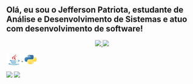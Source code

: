 ## Olá, eu sou o Jefferson Patriota, estudante de Análise e Desenvolvimento de Sistemas e atuo com desenvolvimento de software!

<div align="center">
  <a href="https://github.com/jeffpatriota">
  <img height="" src="https://github-readme-stats.vercel.app/api?username=jeffpatriota&show_icons=false&theme=dark&include_all_commits=true&count_private=true"/>
  <img height="170em" src="https://github-readme-stats.vercel.app/api/top-langs/?username=jeffpatriota&layout=compact&langs_count=7&theme=dark"/>
</div>
<div style="display: inline_block"><br>
  <img align="center" alt="Jeff-Java" height="30" width="40" src="https://raw.githubusercontent.com/devicons/devicon/master/icons/java/java-original.svg">
  <img align="center" alt="Jeff-Python" height="30" width="40" src="https://raw.githubusercontent.com/devicons/devicon/master/icons/python/python-original.svg">
</div>
  
<div><br>
  <a href = "mailto:jefferson.patriota@outlook.com"><img src="https://img.shields.io/badge/-Outlook-%23333?style=for-the-badge&logo=outlook&logoColor=white" target="_blank"></a>
  <a href="https://www.linkedin.com/in/jefferson-patriota/" target="_blank"><img src="https://img.shields.io/badge/-LinkedIn-%230077B5?style=for-the-badge&logo=linkedin&logoColor=white" target="_blank"></a> 
</div>
